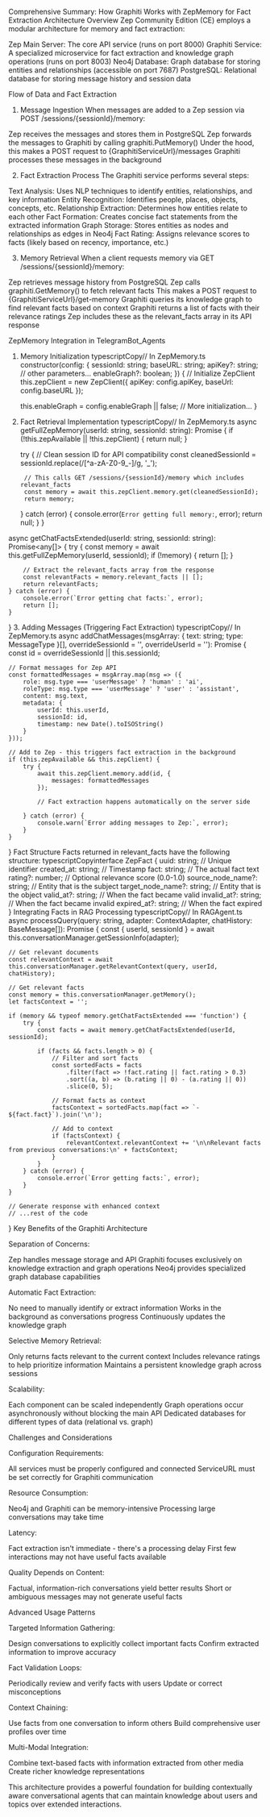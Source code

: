 Comprehensive Summary: How Graphiti Works with ZepMemory for Fact Extraction
Architecture Overview
Zep Community Edition (CE) employs a modular architecture for memory and fact extraction:

Zep Main Server: The core API service (runs on port 8000)
Graphiti Service: A specialized microservice for fact extraction and knowledge graph operations (runs on port 8003)
Neo4j Database: Graph database for storing entities and relationships (accessible on port 7687)
PostgreSQL: Relational database for storing message history and session data

Flow of Data and Fact Extraction
1. Message Ingestion
When messages are added to a Zep session via POST /sessions/{sessionId}/memory:

Zep receives the messages and stores them in PostgreSQL
Zep forwards the messages to Graphiti by calling graphiti.PutMemory()
Under the hood, this makes a POST request to {GraphitiServiceUrl}/messages
Graphiti processes these messages in the background

2. Fact Extraction Process
The Graphiti service performs several steps:

Text Analysis: Uses NLP techniques to identify entities, relationships, and key information
Entity Recognition: Identifies people, places, objects, concepts, etc.
Relationship Extraction: Determines how entities relate to each other
Fact Formation: Creates concise fact statements from the extracted information
Graph Storage: Stores entities as nodes and relationships as edges in Neo4j
Fact Rating: Assigns relevance scores to facts (likely based on recency, importance, etc.)

3. Memory Retrieval
When a client requests memory via GET /sessions/{sessionId}/memory:

Zep retrieves message history from PostgreSQL
Zep calls graphiti.GetMemory() to fetch relevant facts
This makes a POST request to {GraphitiServiceUrl}/get-memory
Graphiti queries its knowledge graph to find relevant facts based on context
Graphiti returns a list of facts with their relevance ratings
Zep includes these as the relevant_facts array in its API response

ZepMemory Integration in TelegramBot_Agents
1. Memory Initialization
typescriptCopy// In ZepMemory.ts
constructor(config: {
    sessionId: string;
    baseURL: string;
    apiKey?: string;
    // other parameters...
    enableGraph?: boolean;
}) {
    // Initialize ZepClient
    this.zepClient = new ZepClient({
        apiKey: config.apiKey,
        baseUrl: config.baseURL
    });
    
    this.enableGraph = config.enableGraph || false;
    // More initialization...
}
2. Fact Retrieval Implementation
typescriptCopy// In ZepMemory.ts
async getFullZepMemory(userId: string, sessionId: string): Promise<any> {
    if (!this.zepAvailable || !this.zepClient) {
        return null;
    }

    try {
        // Clean session ID for API compatibility
        const cleanedSessionId = sessionId.replace(/[^a-zA-Z0-9_-]/g, '_');
        
        // This calls GET /sessions/{sessionId}/memory which includes relevant_facts
        const memory = await this.zepClient.memory.get(cleanedSessionId);
        return memory;
    } catch (error) {
        console.error(`Error getting full memory:`, error);
        return null;
    }
}

async getChatFactsExtended(userId: string, sessionId: string): Promise<any[]> {
    try {
        const memory = await this.getFullZepMemory(userId, sessionId);
        if (!memory) {
            return [];
        }
        
        // Extract the relevant_facts array from the response
        const relevantFacts = memory.relevant_facts || [];
        return relevantFacts;
    } catch (error) {
        console.error(`Error getting chat facts:`, error);
        return [];
    }
}
3. Adding Messages (Triggering Fact Extraction)
typescriptCopy// In ZepMemory.ts
async addChatMessages(msgArray: { text: string; type: MessageType }[], 
                      overrideSessionId = '', 
                      overrideUserId = ''): Promise<void> {
    const id = overrideSessionId || this.sessionId;

    // Format messages for Zep API
    const formattedMessages = msgArray.map(msg => ({
        role: msg.type === 'userMessage' ? 'human' : 'ai',
        roleType: msg.type === 'userMessage' ? 'user' : 'assistant',
        content: msg.text,
        metadata: {
            userId: this.userId,
            sessionId: id,
            timestamp: new Date().toISOString()
        }
    }));

    // Add to Zep - this triggers fact extraction in the background
    if (this.zepAvailable && this.zepClient) {
        try {
            await this.zepClient.memory.add(id, {
                messages: formattedMessages
            });
            
            // Fact extraction happens automatically on the server side
            
        } catch (error) {
            console.warn(`Error adding messages to Zep:`, error);
        }
    }
}
Fact Structure
Facts returned in relevant_facts have the following structure:
typescriptCopyinterface ZepFact {
    uuid: string;           // Unique identifier
    created_at: string;     // Timestamp
    fact: string;           // The actual fact text
    rating?: number;        // Optional relevance score (0.0-1.0)
    source_node_name?: string;  // Entity that is the subject
    target_node_name?: string;  // Entity that is the object
    valid_at?: string;      // When the fact became valid
    invalid_at?: string;    // When the fact became invalid
    expired_at?: string;    // When the fact expired
}
Integrating Facts in RAG Processing
typescriptCopy// In RAGAgent.ts
async processQuery(query: string, adapter: ContextAdapter, chatHistory: BaseMessage[]): Promise<EnhancedResponse> {
    const { userId, sessionId } = await this.conversationManager.getSessionInfo(adapter);
    
    // Get relevant documents
    const relevantContext = await this.conversationManager.getRelevantContext(query, userId, chatHistory);
    
    // Get relevant facts
    const memory = this.conversationManager.getMemory();
    let factsContext = '';
    
    if (memory && typeof memory.getChatFactsExtended === 'function') {
        try {
            const facts = await memory.getChatFactsExtended(userId, sessionId);
            
            if (facts && facts.length > 0) {
                // Filter and sort facts
                const sortedFacts = facts
                    .filter(fact => !fact.rating || fact.rating > 0.3)
                    .sort((a, b) => (b.rating || 0) - (a.rating || 0))
                    .slice(0, 5);
                
                // Format facts as context
                factsContext = sortedFacts.map(fact => `- ${fact.fact}`).join('\n');
                
                // Add to context
                if (factsContext) {
                    relevantContext.relevantContext += '\n\nRelevant facts from previous conversations:\n' + factsContext;
                }
            }
        } catch (error) {
            console.error(`Error getting facts:`, error);
        }
    }
    
    // Generate response with enhanced context
    // ...rest of the code
}
Key Benefits of the Graphiti Architecture

Separation of Concerns:

Zep handles message storage and API
Graphiti focuses exclusively on knowledge extraction and graph operations
Neo4j provides specialized graph database capabilities


Automatic Fact Extraction:

No need to manually identify or extract information
Works in the background as conversations progress
Continuously updates the knowledge graph


Selective Memory Retrieval:

Only returns facts relevant to the current context
Includes relevance ratings to help prioritize information
Maintains a persistent knowledge graph across sessions


Scalability:

Each component can be scaled independently
Graph operations occur asynchronously without blocking the main API
Dedicated databases for different types of data (relational vs. graph)



Challenges and Considerations

Configuration Requirements:

All services must be properly configured and connected
ServiceURL must be set correctly for Graphiti communication


Resource Consumption:

Neo4j and Graphiti can be memory-intensive
Processing large conversations may take time


Latency:

Fact extraction isn't immediate - there's a processing delay
First few interactions may not have useful facts available


Quality Depends on Content:

Factual, information-rich conversations yield better results
Short or ambiguous messages may not generate useful facts



Advanced Usage Patterns

Targeted Information Gathering:

Design conversations to explicitly collect important facts
Confirm extracted information to improve accuracy


Fact Validation Loops:

Periodically review and verify facts with users
Update or correct misconceptions


Context Chaining:

Use facts from one conversation to inform others
Build comprehensive user profiles over time


Multi-Modal Integration:

Combine text-based facts with information extracted from other media
Create richer knowledge representations



This architecture provides a powerful foundation for building contextually aware conversational agents that can maintain knowledge about users and topics over extended interactions.
